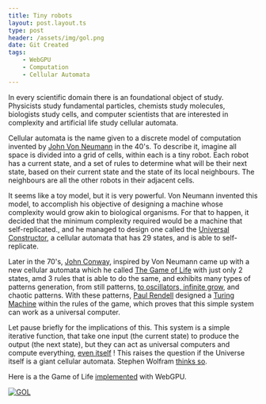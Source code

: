 ```yaml
---
title: Tiny robots
layout: post.layout.ts
type: post
header: /assets/img/gol.png
date: Git Created
tags:
    - WebGPU
    - Computation
    - Cellular Automata
---
```


In every scientific domain there is an foundational object of study. Physicists study fundamental particles, chemists study molecules, biologists study cells, and computer scientists that are interested in complexity and artificial life study cellular automata.

Cellular automata is the name given to a discrete model of computation invented by [John Von Neumann](https://en.wikipedia.org/wiki/John_von_Neumann) in the 40's. To describe it, imagine all space is divided into a grid of cells, within each is a tiny robot.  Each robot has a current state,  and a set of rules  to determine what will be their next state, based on their current state and the state of its local neighbours.  The neighbours are all the other robots in their adjacent cells.

It seems like a toy model, but it is very powerful. Von Neumann invented this model, to accomplish his objective of designing a machine whose complexity would grow akin to biological organisms. For that to happen, it decided that the minimum complexity required would be a machine that self-replicated., and he managed to design one called the [Universal Constructor](https://en.wikipedia.org/wiki/Von_Neumann_universal_constructor), a cellular automata that has 29 states, and is able to self-replicate. 

Later in the 70's, [John Conway](https://en.wikipedia.org/wiki/John_Horton_Conway), inspired by Von Neumann came up with a new cellular automata which he called [The Game of Life](https://en.wikipedia.org/wiki/Conway%27s_Game_of_Life) with just only 2 states, amd 3 rules that is able to do the same, and exhibits many types of patterns generation, from still patterns, [to oscillators, infinite grow](https://conwaylife.com/wiki/), and chaotic patterns. With these patterns, [Paul Rendell](http://rendell-attic.org/gol/tm.htm) designed a [Turing Machine](https://en.wikipedia.org/wiki/Turing_machine) within the rules of the game, which proves that this simple system can work as a universal computer.  

Let pause briefly for the implications of this. This system is a simple iterative function, that take one input (the current state) to produce the output (the next state), but they can act as universal computers and compute everything, [even itself](https://www.youtube.com/watch?v=xP5-iIeKXE8) ! This raises the question if the Universe itself is a giant cellular automata. Stephen Wolfram [thinks so](https://en.wikipedia.org/wiki/A_New_Kind_of_Science).

Here is a the Game of Life [implemented](/sketches/gol/) with WebGPU.

[![GOL](/assets/img/gol.png)](/sketches/gol/)
